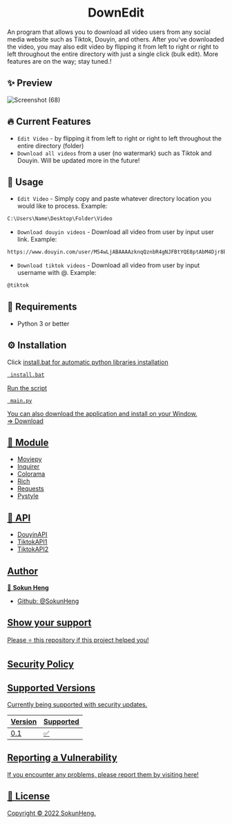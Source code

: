 <h1 align="center">DownEdit</h1>


<p>An program that allows you to download all video users from any social media website such as Tiktok, Douyin, and others. After you've downloaded the video, you may also edit video by flipping it from left to right or right to left throughout the entire directory with just a single click (bulk edit). More features are on the way; stay tuned.!<p>

## ✨ Preview
![Screenshot (68)](https://user-images.githubusercontent.com/44894784/197470005-340d47f6-8f86-4dea-bdca-08f5d5f8e252.png)

## 🔥 Current Features
- `Edit Video` - by flipping it from left to right or right to left throughout the entire directory (folder)
- `Download all videos` from a user (no watermark) such as Tiktok and Douyin. Will be updated more in the future!

## 🚀 Usage
- `Edit Video` - Simply copy and paste whatever directory location you would like to process. Example:
```html
C:\Users\Name\Desktop\Folder\Video
```
- `Download douyin videos` - Download all video from user by input user link. Example:
```html
https://www.douyin.com/user/MS4wLjABAAAAzknqQznbR4gNJFBtYQE8ptAbM4Djr8bGDdfCUataDVSfQK8YMkSI8J5v
```
- `Download tiktok videos` - Download all video from user by input username with @. Example:
```html
@tiktok
```
## 🔎 Requirements
- Python 3 or better

## ⚙ Installation 
Click <u>install.bat<u> for automatic python libraries installation
```html
 install.bat
```
Run the script
```ht
 main.py
```

You can also download the application and install on your Window. <br/>
=> [Download](https://github.com/SokunHeng/DownEdit/releases/tag/exe)

## 🔨 Module
- [Moviepy](https://github.com/Zulko/moviepy)
- [Inquirer](https://pypi.org/project/inquirer/)
- [Colorama](https://github.com/tartley/colorama)
- [Rich](https://github.com/Textualize/rich)
- [Requests](https://github.com/Zulko/moviepy)
- [Pystyle](https://github.com/Zulko/moviepy)
 
## 📡 API
- [DouyinAPI](https://github.com/Johnserf-Seed/TikTokDownload)
- [TiktokAPI1](https://github.com/yi005/Tiktok-Video-No-Watermark)
- [TiktokAPI2](https://rapidapi.com/yi005/api/tiktok-video-no-watermark2/)
## Author

👤 **Sokun Heng**

- Github: [@SokunHeng](https://github.com/SokunHeng)


## Show your support

Please ⭐️ this repository if this project helped you!

## Security Policy

## Supported Versions

Currently being supported with security updates.

| Version | Supported          |
| ------- | ------------------ |
|   0.1   | :white_check_mark: |


## Reporting a Vulnerability

If you encounter any problems, please report them by visiting [here](https://github.com/SokunHeng/DownEdit/issues)!


## 📝 License

Copyright © 2022 [SokunHeng](https://github.com/SokunHeng).<br />
